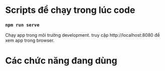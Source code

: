 # Scripts để chạy trong lúc code

### `npm run serve`

Chạy app trong môi trường development.
truy cập http://localhost:8080 để xem app trong browser.


# Các chức năng đang dùng